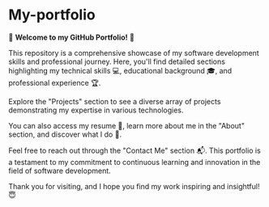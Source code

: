 # My-portfolio
🌟 **Welcome to my GitHub Portfolio!** 🌟

This repository is a comprehensive showcase of my software development skills and professional journey. Here, you'll find detailed sections highlighting my technical skills 💻, educational background 🎓, and professional experience 🏆.

Explore the "Projects" section to see a diverse array of projects demonstrating my expertise in various technologies. 

You can also access my resume 📄, learn more about me in the "About" section, and discover what I do 🚀. 

Feel free to reach out through the "Contact Me" section 📬. This portfolio is a testament to my commitment to continuous learning and innovation in the field of software development. 

Thank you for visiting, and I hope you find my work inspiring and insightful! 😇
